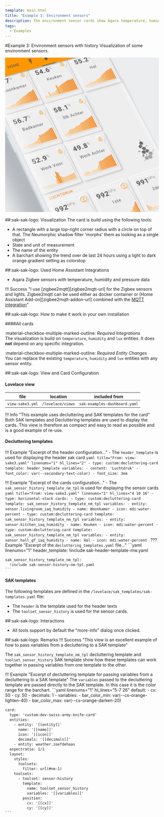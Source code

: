 ```yaml
---
template: main.html
title: "Example 3: Environment sensors"
description: The environment sensor cards show Aqara temperature, humidity and pressure sensors with 24 hours of history. The look and feel is a Neumorphic design.
tags:
  - Examples
---
```

#Example 3: Environment sensors with history
Visualization of some environment sensors.

![AmoebeLabs Swiss Army Knife Custom Card Example 3 - Sensors]

##:sak-sak-logo: Visualization
The card is build using the following tools:

- A rectangle with a large top-right corner radius with a circle on top of that. The Neumorphic shadow filter 'morphs' them as looking as a single object
- State and unit of measurement
- The name of the entity
- A barchart showing the trend over de last 24 hours using a light to dark orange gradient setting as colorstop

##:sak-sak-logo: Used Home Assistant Integrations
- Aqara Zigbee sensors with temperature, humidity and pressure data

!!! Success "I use [zigbee2mqtt][zigbee2mqtt-url] for the Zigbee sensors and lights. Zigbee2mqtt can be used either as docker container or [Home Assistant Add-on][zigbee2mqtt-addon-url] combined with the [MQTT integration](https://www.home-assistant.io/integrations/mqtt/)"

##:sak-sak-logo: How to make it work in your own installation

####All cards

:material-checkbox-multiple-marked-outline: _Required Integrations_<br>
The visualization is build on `temperature`, `humidity` and `lux` entities. It does **not** depend on any specific integration.

:material-checkbox-multiple-marked-outline: _Required Entity Changes_<br>
You can replace the existing `temperature`, `humidity` and `lux` entities with any sensor entity. 

##:sak-sak-logo: View and Card Configuration

#### Lovelace view
| file | location | included from |
| ---- | -------- | ------------- |
| `view-sake3.yml` | `/lovelace/views` | `sak-examples-dashboard.yaml`|


!!! Info "This example uses decluttering and SAK templates for the card"
    Both SAK templates and Decluttering templates are used to display the cards. This view is therefore as compact and easy to read as possible and is a good example of re-use.

#### Decluttering templates

!!! Example "Excerpt of the header configuration..."
    - The `header_template` is used for displaying the header sak card
    ```yaml title="From: view-sake3.yaml" linenums="1" hl_lines="2"
    - type: custom:decluttering-card
      template: header_template
      variables:
        - content: 'Luchtdruk'
        - font_color: var(--secondary-text-color)
        - font_size: 3em
    ```

!!! Example "Excerpt of the cards configuration..."
    - The `sak_sensor_history_template_nm_tpl` is used for displaying the sensor cards
    ```yaml title="From: view-sake3.yaml" linenums="1" hl_lines="4 10 16"
    - type: horizontal-stack
      cards:
        - type: custom:decluttering-card
          template: sak_sensor_history_template_nm_tpl
          variables:
            - entity: sensor.livingroom_iaq_humidity
            - name: Woonkamer
            - icon: mdi:water-percent
        - type: custom:decluttering-card
          template: sak_sensor_history_template_nm_tpl
          variables:
            - entity: sensor.kitchen_iaq_humidity
            - name: Keuken
            - icon: mdi:water-percent
        - type: custom:decluttering-card
          template: sak_sensor_history_template_nm_tpl
          variables:
            - entity: sensor.hall_gf_iaq_humidity
            - name: Hal
            - icon: mdi:water-percent
    ```
??? Example "Excerpt of the `decluttering_templates.yaml` file..."
    ```yaml linenums="1"
    header_template:
      !include sak-header-template-mw.yaml

    sak_sensor_history_template_nm_tpl:
      !include sak-sensor-history-nm-tpl.yaml
    ```
    
#### SAK templates
The following templates are defined in the `/lovelace/sak_templates/sak-templates.yaml` file:

- The `header` is the template used for the header texts
- The `toolset_sensor_history` is used for the sensor cards.

##:sak-sak-logo: Interactions
- All tools support by default the "more-info" dialog once clicked.

##:sak-sak-logo: Remarks
!!! Success "This view is an excellent example of how to pass variables from a decluttering to a SAK template"

The `sak_sensor_history_template_nm_tpl` decluttering template and `toolset_sensor_history` SAK template show how these templates can work together in passing variables from one template to the other.
    
!!! Example "Excerpt of decluttering template for passing variables from a decluttering to a SAK template"
    The `variables` passed to the decluttering template are passed directly to the SAK template. In this case it is the color range for the barchart.
    ```yaml linenums="1" hl_lines="5-7 26"
    default:
      - cx: 50
      - cy: 50
      - decimals: 1
      - variables:
          - bar_color_min: var(--cs-orange-lighten-40)
          - bar_color_max: var(--cs-orange-darken-20)

    card:
      type: 'custom:dev-swiss-army-knife-card'
      entities: 
        - entity: '[[entity]]'
          name: '[[name]]'
          icon: '[[icon]]'
          decimals: '[[decimals]]'
        - entity: weather.zoefdehaas
      aspectratio: 1/1
      layout:
        styles:
          toolsets:
            filter: url(#nm-1)
        toolsets:
          - toolset: sensor-history
            template:
              name: toolset_sensor_history
              variables: '[[variables]]'
            position:
              cx: '[[cx]]'
              cy: '[[cy]]'
    ```

<!-- Image references -->

[AmoebeLabs Swiss Army Knife Custom Card Example 3 - Sensors]: ../assets/screenshots/sak-example-3.png "Swiss Army Knife Example 3 - Sensors"
